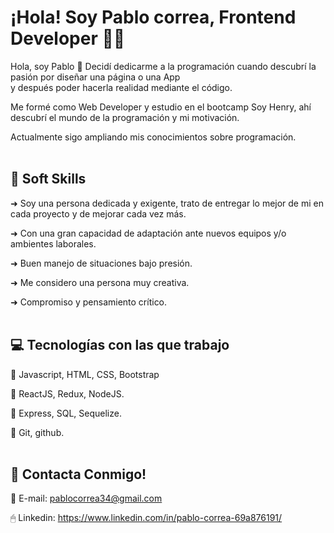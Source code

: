 
# ¡Hola! Soy Pablo correa, Frontend Developer 👨‍💻

Hola, soy Pablo 👋
Decidí dedicarme a la programación cuando descubrí la pasión por diseñar una página o una App </br>
y después poder hacerla realidad mediante el código.


Me formé como Web Developer y estudio en el bootcamp Soy Henry, ahí descubrí el mundo de la programación y mi motivación.

Actualmente sigo ampliando mis conocimientos sobre programación.
</br>
</br>


## 🧠 Soft Skills

➜ Soy una persona dedicada y exigente, trato de entregar lo mejor de mi en cada proyecto y de mejorar cada vez más.

➜ Con una gran capacidad de adaptación ante nuevos equipos y/o ambientes laborales.

➜ Buen manejo de situaciones bajo presión.

➜ Me considero una persona muy creativa.

➜ Compromiso y pensamiento crítico.
</br>
</br>


## 💻 Tecnologías con las que trabajo

💾 Javascript, HTML, CSS, Bootstrap

💾 ReactJS, Redux, NodeJS.

💾 Express, SQL, Sequelize.

💾 Git, github.
</br>
</br>

## 📩 Contacta Conmigo!

📧 E-mail: pablocorrea34@gmail.com

🖱 Linkedin: https://www.linkedin.com/in/pablo-correa-69a876191/









